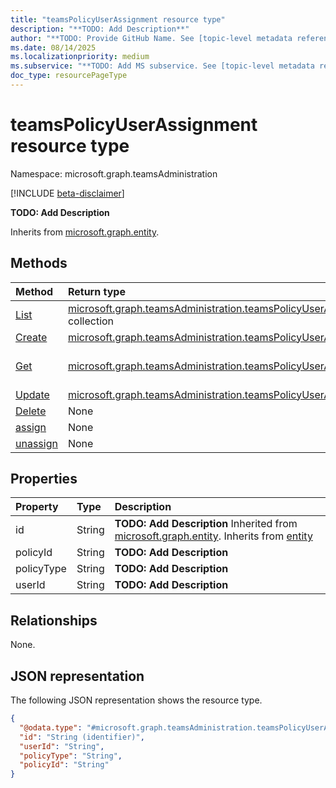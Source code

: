 ```yaml
---
title: "teamsPolicyUserAssignment resource type"
description: "**TODO: Add Description**"
author: "**TODO: Provide GitHub Name. See [topic-level metadata reference](https://eng.ms/docs/products/microsoft-graph-service/microsoft-graph/document-apis/metadata)**"
ms.date: 08/14/2025
ms.localizationpriority: medium
ms.subservice: "**TODO: Add MS subservice. See [topic-level metadata reference](https://eng.ms/docs/products/microsoft-graph-service/microsoft-graph/document-apis/metadata)**"
doc_type: resourcePageType
---
```


# teamsPolicyUserAssignment resource type

Namespace: microsoft.graph.teamsAdministration

[!INCLUDE [beta-disclaimer](../../includes/beta-disclaimer.md)]

**TODO: Add Description**


Inherits from [microsoft.graph.entity](../resources/entity.md).


## Methods
|Method|Return type|Description|
|:---|:---|:---|
|[List](../api/teamsadministration-teamspolicyassignment-list-userassignments.md)|[microsoft.graph.teamsAdministration.teamsPolicyUserAssignment](../resources/teamsadministration-teamspolicyuserassignment.md) collection|Get a list of the teamsPolicyUserAssignment objects and their properties.|
|[Create](../api/teamsadministration-teamspolicyassignment-post-userassignments.md)|[microsoft.graph.teamsAdministration.teamsPolicyUserAssignment](../resources/teamsadministration-teamspolicyuserassignment.md)|Create a new teamsPolicyUserAssignment object.|
|[Get](../api/teamsadministration-teamspolicyuserassignment-get.md)|[microsoft.graph.teamsAdministration.teamsPolicyUserAssignment](../resources/teamsadministration-teamspolicyuserassignment.md)|Read the properties and relationships of [microsoft.graph.teamsAdministration.teamsPolicyUserAssignment](../resources/teamsadministration-teamspolicyuserassignment.md) object.|
|[Update](../api/teamsadministration-teamspolicyuserassignment-update.md)|[microsoft.graph.teamsAdministration.teamsPolicyUserAssignment](../resources/teamsadministration-teamspolicyuserassignment.md)|Update the properties of a teamsPolicyUserAssignment object.|
|[Delete](../api/teamsadministration-teamspolicyassignment-delete-userassignments.md)|None|Delete a teamsPolicyUserAssignment object.|
|[assign](../api/teamsadministration-teamspolicyuserassignment-assign.md)|None|**TODO: Add Description**|
|[unassign](../api/teamsadministration-teamspolicyuserassignment-unassign.md)|None|**TODO: Add Description**|

## Properties
|Property|Type|Description|
|:---|:---|:---|
|id|String|**TODO: Add Description** Inherited from [microsoft.graph.entity](../resources/entity.md). Inherits from [entity](../resources/entity.md)|
|policyId|String|**TODO: Add Description**|
|policyType|String|**TODO: Add Description**|
|userId|String|**TODO: Add Description**|

## Relationships
None.

## JSON representation
The following JSON representation shows the resource type.
<!-- {
  "blockType": "resource",
  "keyProperty": "id",
  "@odata.type": "microsoft.graph.teamsAdministration.teamsPolicyUserAssignment",
  "baseType": "microsoft.graph.entity",
  "openType": false
}
-->
``` json
{
  "@odata.type": "#microsoft.graph.teamsAdministration.teamsPolicyUserAssignment",
  "id": "String (identifier)",
  "userId": "String",
  "policyType": "String",
  "policyId": "String"
}
```

